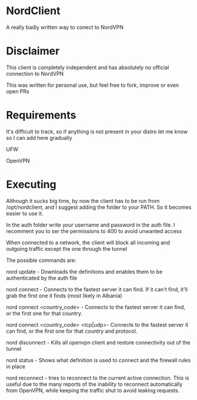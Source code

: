 # NordClient
A really badly written way to conect to NordVPN

# Disclaimer
This client is completely independent and has absolutely no official connection to NordVPN

This was written for personal use, but feel free to fork, improve or even open PRs

# Requirements
It's difficult to track, so if anything is not present in your distro let me know so I can add here gradually

UFW

OpenVPN


# Executing
Although it sucks big time, by now the client has to be run from /opt/nordclient, and I suggest adding the folder to your PATH. So it becomes easier to use it.

In the auth folder write your username and password in the auth file. I recomment you to ser the permissions to 400 to avoid unwanted access

When connected to a network, the client will block all incoming and outgoing traffic except the one through the tunnel 

The possible commands are:


nord update - Downloads the definitions and enables them to be authenticated by the auth file


nord connect - Connects to the fastest server it can find. If it can't find, it'll grab the first one it finds (most likely in Albania)


nord connect <country_code> - Connects to the fastest server it can find, or the first one for that country.


nord connect <country_code> <tcp|udp>- Connects to the fastest server it can find, or the first one for that country and protocol.


nord disconnect - Kills all openvpn client and restore connectivity out of the tunnel


nord status - Shows what definition is used to connect and the firewall rules in place


nord reconnect - tries to reconnect to the current active connection. This is useful due to the many reports of the inability to reconnect automatically from OpenVPN, while keeping the traffic shut to avoid leaking requests.
